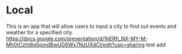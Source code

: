 # Local
This is an app that will allow users to input a city to find out events and weather for a specified city.
https://docs.google.com/presentation/d/1hERfi_NX-MY-M-Mh0tCzht8q5pmdBwUG6Wx7NzUXdCI/edit?usp=sharing
test add
